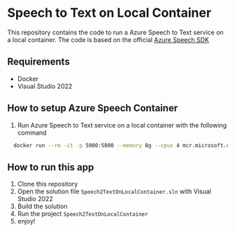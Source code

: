 # Speech to Text on Local Container
This repository contains the code to run a Azure Speech to Text service on a local container.
The code is based on the official [Azure Speech SDK](https://learn.microsoft.com/ja-jp/azure/ai-services/speech-service/speech-sdk)

## Requirements
- Docker
- Visual Studio 2022

## How to setup Azure Speech Container
1. Run Azure Speech to Text service on a local container with the following command
  ```bash
    docker run --rm -it -p 5000:5000 --memory 8g --cpus 4 mcr.microsoft.com/azure-cognitive-services/speechservices/speech-to-text:4.9.0-amd64-ja-jp Eula=accept Billing=https://<SpeechServiceName>.cognitiveservices.azure.com/ ApiKey=<APIKEY>
  ```
## How to run this app
1. Clone this repository
1. Open the solution file `Speech2TextOnLocalContainer.sln` with Visual Studio 2022
1. Build the solution
1. Run the project `Speech2TextOnLocalContainer`
1. enjoy!
